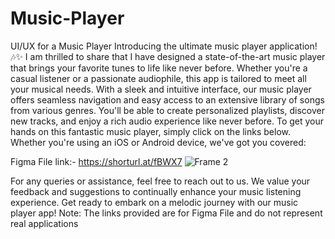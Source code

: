# Music-Player
UI/UX for a Music Player
Introducing the ultimate music player application! 🎶✨
I am thrilled to share that I have designed a state-of-the-art music player that brings your
favorite tunes to life like never before. Whether you're a casual listener or a passionate audiophile,
this app is tailored to meet all your musical needs.
With a sleek and intuitive interface, our music player offers seamless navigation and easy access to
an extensive library of songs from various genres. You'll be able to create personalized playlists,
discover new tracks, and enjoy a rich audio experience like never before.
To get your hands on this fantastic music player, simply click on the links below. Whether you're
using an iOS or Android device, we've got you covered:

Figma File link:- https://shorturl.at/fBWX7
![Frame 2](https://github.com/akp660/Music-Player_Figma-Design/assets/72183243/cba3e4c5-8b9e-4ccb-844d-257996b16a21)

For any queries or assistance, feel free to reach out to us. We value your feedback and suggestions
to continually enhance your music listening experience. Get ready to embark on a melodic journey
with our music player app!
Note: The links provided are for Figma File and do not represent real applications

